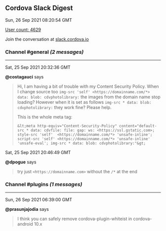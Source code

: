 ## Cordova Slack Digest
Sun, 26 Sep 2021 08:20:54 GMT

[User count: 4629](https://cordova.slack.com/)


Join the conversation at [slack.cordova.io](http://slack.cordova.io/)

### __Channel #general__ _(2 messages)_
---

Sat, 25 Sep 2021 20:32:36 GMT

__@costagauci__ says 
> Hi, I am having a bit of trouble with my Content Security Policy. When I change source too `img-src 'self' <https://domainname.com/*> data: blob: cdvphotolibrary:` the images from the domain name stop loading? However when it is set as follows `img-src * data: blob: cdvphotolibrary:` they work fine? Please help.
> 
> This is the whole meta  tag:
> 
> `&lt;meta http-equiv="Content-Security-Policy" content="default-src * data: cdvfile: file: gap: ws: <https://ssl.gstatic.com>; style-src 'self'  <https://domainname.com/*> 'unsafe-inline'; script-src 'self' <https://domainname.com/*> 'unsafe-inline' 'unsafe-eval'; img-src * data: blob: cdvphotolibrary:"&gt;`
> 

Sat, 25 Sep 2021 20:46:49 GMT

__@dpogue__ says 
> try just `<https://domainname.com>` without the `/*` at the end
> 

### __Channel #plugins__ _(1 messages)_
---

Sun, 26 Sep 2021 06:39:00 GMT

__@prasunjajodia__ says 
> I think you can safely remove cordova-plugin-whiteist in cordova-android 10.x
> 
